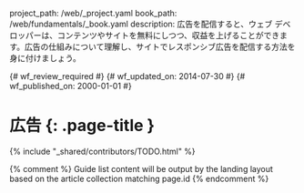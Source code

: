 project_path: /web/_project.yaml
book_path: /web/fundamentals/_book.yaml
description: 広告を配信すると、ウェブ デベロッパーは、コンテンツやサイトを無料にしつつ、収益を上げることができます。広告の仕組みについて理解し、サイトでレスポンシブ広告を配信する方法を身に付けましょう。

{# wf_review_required #}
{# wf_updated_on: 2014-07-30 #}
{# wf_published_on: 2000-01-01 #}

# 広告 {: .page-title }

{% include "_shared/contributors/TODO.html" %}



{% comment %}
Guide list content will be output by the landing layout based on the article collection matching page.id
{% endcomment %}

